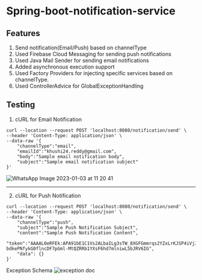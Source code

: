 # Spring-boot-notification-service

## Features
1) Send notification(Email/Push) based on channelType
2) Used Firebase Cloud Messaging for sending push notifications
3) Used Java Mail Sender for sending email notifications
4) Added asynchronous execution support
5) Used Factory Providers for injecting specific services based on channelType.
6) Used ControllerAdvice for GlobalExceptionHandling

## Testing

1) cURL for Email Notification

```
curl --location --request POST 'localhost:8080/notification/send' \
--header 'Content-Type: application/json' \
--data-raw '{
    "channelType":"email",
    "emailId":"khushi24.reddy@gmail.com",
    "body":"Sample email notification body",
    "subject":"Sample email notification subject"
}'
```

![WhatsApp Image 2023-01-03 at 11 20 41](https://user-images.githubusercontent.com/58569950/210305872-25f009a8-da8c-44cd-88b3-90f001d2e141.jpeg)

<hr>

2) cURL for Push Notification

```
curl --location --request POST 'localhost:8080/notification/send' \
--header 'Content-Type: application/json' \
--data-raw '{
    "channelType":"push",
    "subject":"Sample Push Notification Subject",
    "content":"Sample Push Notification Content",
    "token":"AAAAL0eRFEk:APA91bE1C1Vs2ALbaILg3sTW_8XGFGmmrqs2YZxLrKJSP4iVjJPWj_oOo9klLGUbWnxAp8XPg6CMPJhTzIjcyj-bdkePNfykG0flncDF7pGml-MtQZRRb1YXsF6hd7mlniwL5bJRV6IG",
    "data": {}
}'
```

Exception Schema 
![exception doc](https://user-images.githubusercontent.com/58569950/210321444-edbd8320-c4c4-408c-a957-c0026d1f8f3f.png)

